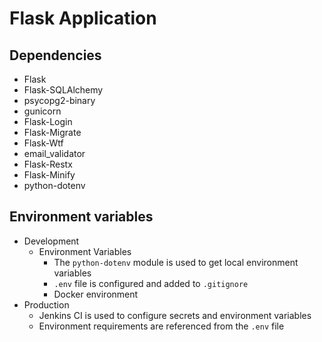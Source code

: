 # Flask Application

## Dependencies
- Flask
- Flask-SQLAlchemy
- psycopg2-binary
- gunicorn
- Flask-Login
- Flask-Migrate
- Flask-Wtf
- email_validator
- Flask-Restx
- Flask-Minify
- python-dotenv

## Environment variables
- Development
  - Environment Variables
    - The `python-dotenv` module is used to get local environment variables
    - `.env` file is configured and added to `.gitignore`
    - Docker environment
- Production
  - Jenkins CI is used to configure secrets and environment variables
  - Environment requirements are referenced from the `.env` file